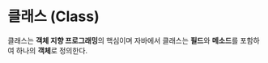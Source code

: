 # **클래스 (Class)**
클래스는 **객체 지향 프로그래밍**의 핵심이며 자바에서 클래스는 **필드**와 **메소드**를 포함하여 하나의 **객체**로 정의한다. 
  

  

